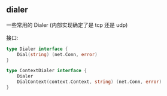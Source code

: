 ## dialer

一些常用的 Dialer (内部实现确定了是 tcp 还是 udp)

接口:

```go
type Dialer interface {
	Dial(string) (net.Conn, error)
}

type ContextDialer interface {
	Dialer
	DialContext(context.Context, string) (net.Conn, error)
}
```